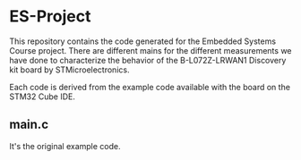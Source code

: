 # ES-Project

This repository contains the code generated for the Embedded Systems Course project.
There are different mains for the different measurements we have done to characterize the behavior of the B-L072Z-LRWAN1 Discovery kit board by STMicroelectronics.

Each code is derived from the example code available with the board on the STM32 Cube IDE.

## main.c

It's the original example code.

